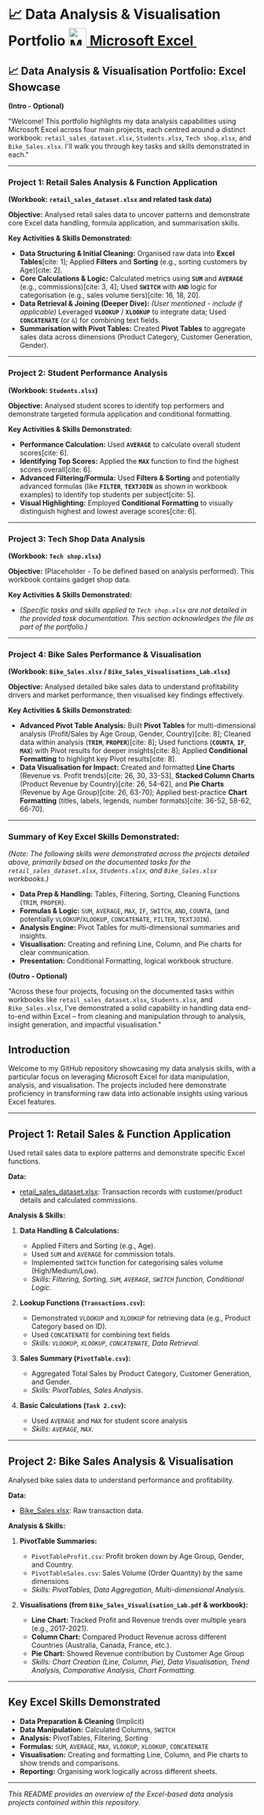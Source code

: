 # 📈 Data Analysis & Visualisation Portfolio <a href="https://www.microsoft.com/en-us/microsoft-365/excel" target="_blank" rel="noreferrer"><img src="https://img.icons8.com/color/24/000000/microsoft-excel-2019--v1.png" width="36" height="36" alt="Microsoft Excel"/> **Microsoft Excel** </a>&nbsp;  

## 📈 Data Analysis & Visualisation Portfolio: Excel Showcase

**(Intro - Optional)**

"Welcome! This portfolio highlights my data analysis capabilities using Microsoft Excel across four main projects, each centred around a distinct workbook: `retail_sales_dataset.xlsx`, `Students.xlsx`, `Tech shop.xlsx`, and `Bike_Sales.xlsx`. I'll walk you through key tasks and skills demonstrated in each."

---

### Project 1: Retail Sales Analysis & Function Application

**(Workbook: `retail_sales_dataset.xlsx` and related task data)**

**Objective:** Analysed retail sales data to uncover patterns and demonstrate core Excel data handling, formula application, and summarisation skills.

**Key Activities & Skills Demonstrated:**

* **Data Structuring & Initial Cleaning:** Organised raw data into **Excel Tables**[cite: 1]; Applied **Filters** and **Sorting** (e.g., sorting customers by Age)[cite: 2].
* **Core Calculations & Logic:** Calculated metrics using **`SUM`** and **`AVERAGE`** (e.g., commissions)[cite: 3, 4]; Used **`SWITCH`** with **`AND`** logic for categorisation (e.g., sales volume tiers)[cite: 16, 18, 20].
* **Data Retrieval & Joining (Deeper Dive):** *(User mentioned - include if applicable)* Leveraged **`VLOOKUP`** / **`XLOOKUP`** to integrate data; Used **`CONCATENATE`** (or `&`) for combining text fields.
* **Summarisation with Pivot Tables:** Created **Pivot Tables** to aggregate sales data across dimensions (Product Category, Customer Generation, Gender).

---

### Project 2: Student Performance Analysis

**(Workbook: `Students.xlsx`)**

**Objective:** Analysed student scores to identify top performers and demonstrate targeted formula application and conditional formatting.

**Key Activities & Skills Demonstrated:**

* **Performance Calculation:** Used **`AVERAGE`** to calculate overall student scores[cite: 6].
* **Identifying Top Scores:** Applied the **`MAX`** function to find the highest scores overall[cite: 6].
* **Advanced Filtering/Formula:** Used **Filters & Sorting** and potentially advanced formulas (like **`FILTER`**, **`TEXTJOIN`** as shown in workbook examples) to identify top students per subject[cite: 5].
* **Visual Highlighting:** Employed **Conditional Formatting** to visually distinguish highest and lowest average scores[cite: 6].

---

### Project 3: Tech Shop Data Analysis

**(Workbook: `Tech shop.xlsx`)**

**Objective:** (Placeholder - To be defined based on analysis performed). This workbook contains gadget shop data.

**Key Activities & Skills Demonstrated:**

* *(Specific tasks and skills applied to `Tech shop.xlsx` are not detailed in the provided task documentation. This section acknowledges the file as part of the portfolio.)*

---

### Project 4: Bike Sales Performance & Visualisation

**(Workbook: `Bike_Sales.xlsx` / `Bike_Sales_Visualisations_Lab.xlsx`)**

**Objective:** Analysed detailed bike sales data to understand profitability drivers and market performance, then visualised key findings effectively.

**Key Activities & Skills Demonstrated:**

* **Advanced Pivot Table Analysis:** Built **Pivot Tables** for multi-dimensional analysis (Profit/Sales by Age Group, Gender, Country)[cite: 8]; Cleaned data within analysis (**`TRIM`**, **`PROPER`**)[cite: 8]; Used functions (**`COUNTA`**, **`IF`**, **`MAX`**) with Pivot results for deeper insights[cite: 8]; Applied **Conditional Formatting** to highlight key Pivot results[cite: 8].
* **Data Visualisation for Impact:** Created and formatted **Line Charts** (Revenue vs. Profit trends)[cite: 26, 30, 33-53], **Stacked Column Charts** (Product Revenue by Country)[cite: 26, 54-62], and **Pie Charts** (Revenue by Age Group)[cite: 26, 63-70]; Applied best-practice **Chart Formatting** (titles, labels, legends, number formats)[cite: 36-52, 58-62, 66-70].

---

### Summary of Key Excel Skills Demonstrated:

*(Note: The following skills were demonstrated across the projects detailed above, primarily based on the documented tasks for the `retail_sales_dataset.xlsx`, `Students.xlsx`, and `Bike_Sales.xlsx` workbooks.)*

* **Data Prep & Handling:** Tables, Filtering, Sorting, Cleaning Functions (`TRIM`, `PROPER`).
* **Formulas & Logic:** `SUM`, `AVERAGE`, `MAX`, `IF`, `SWITCH`, `AND`, `COUNTA`, (and potentially `VLOOKUP`/`XLOOKUP`, `CONCATENATE`, `FILTER`, `TEXTJOIN`).
* **Analysis Engine:** Pivot Tables for multi-dimensional summaries and insights.
* **Visualisation:** Creating and refining Line, Column, and Pie charts for clear communication.
* **Presentation:** Conditional Formatting, logical workbook structure.

**(Outro - Optional)**

"Across these four projects, focusing on the documented tasks within workbooks like `retail_sales_dataset.xlsx`, `Students.xlsx`, and `Bike_Sales.xlsx`, I've demonstrated a solid capability in handling data end-to-end within Excel – from cleaning and manipulation through to analysis, insight generation, and impactful visualisation."










## Introduction

Welcome to my GitHub repository showcasing my data analysis skills, with a particular focus on leveraging Microsoft Excel for data manipulation, analysis, and visualisation. The projects included here demonstrate proficiency in transforming raw data into actionable insights using various Excel features.

---

## Project 1: Retail Sales & Function Application

Used retail sales data to explore patterns and demonstrate specific Excel functions.

**Data:**
* [retail_sales_dataset.xlsx](https://justit831-my.sharepoint.com/:x:/g/personal/justincracium_bootcamp_justit_co_uk/EW2mJFN6GN5HsUmKJ7xwof8BzJZ2j_6W3MkodqCRU0OeTg?e=gv4sLz): Transaction records with customer/product details and calculated commissions.

**Analysis & Skills:**

1.  **Data Handling & Calculations:**
    * Applied Filters and Sorting (e.g., Age).
    * Used `SUM` and `AVERAGE` for commission totals.
    * Implemented `SWITCH` function for categorising sales volume (High/Medium/Low).
    * *Skills: Filtering, Sorting, `SUM`, `AVERAGE`, `SWITCH` function, Conditional Logic.*

2.  **Lookup Functions (`Transactions.csv`):**
    * Demonstrated `VLOOKUP` and `XLOOKUP` for retrieving data (e.g., Product Category based on ID).
    * Used `CONCATENATE` for combining text fields
    * *Skills: `VLOOKUP`, `XLOOKUP`, `CONCATENATE`, Data Retrieval.*

3.  **Sales Summary (`PivotTable.csv`):**
    * Aggregated Total Sales by Product Category, Customer Generation, and Gender.
    * *Skills: PivotTables, Sales Analysis.*

4.  **Basic Calculations (`Task 2.csv`):**
    * Used `AVERAGE` and `MAX` for student score analysis
    * *Skills: `AVERAGE`, `MAX`.*

---

## Project 2: Bike Sales Analysis & Visualisation

Analysed bike sales data to understand performance and profitability.

**Data:**
* [Bike_Sales.xlsx](https://justit831-my.sharepoint.com/:x:/g/personal/justincracium_bootcamp_justit_co_uk/Ea9shnOX2U9PjWQRBPGOXAEBVYqYAD8unbfY-DwmdoUdig): Raw transaction data.

**Analysis & Skills:**

1.  **PivotTable Summaries:**
    * `PivotTableProfit.csv`: Profit broken down by Age Group, Gender, and Country.
    * `PivotTableSales.csv`: Sales Volume (Order Quantity) by the same dimensions
    * *Skills: PivotTables, Data Aggregation, Multi-dimensional Analysis.*

2.  **Visualisations (from `Bike_Sales_Visualisation_Lab.pdf` & workbook):**
    * **Line Chart:** Tracked Profit and Revenue trends over multiple years (e.g., 2017-2021).
    * **Column Chart:** Compared Product Revenue across different Countries (Australia, Canada, France, etc.).
    * **Pie Chart:** Showed Revenue contribution by Customer Age Group
    * *Skills: Chart Creation (Line, Column, Pie), Data Visualisation, Trend Analysis, Comparative Analysis, Chart Formatting.*


---

## Key Excel Skills Demonstrated

* **Data Preparation & Cleaning** (Implicit)
* **Data Manipulation:** Calculated Columns, `SWITCH`
* **Analysis:** PivotTables, Filtering, Sorting
* **Formulas:** `SUM`, `AVERAGE`, `MAX`, `VLOOKUP`, `XLOOKUP`, `CONCATENATE`
* **Visualisation:** Creating and formatting Line, Column, and Pie charts to show trends and comparisons.
* **Reporting:** Organising work logically across different sheets.

---

*This README provides an overview of the Excel-based data analysis projects contained within this repository.*
